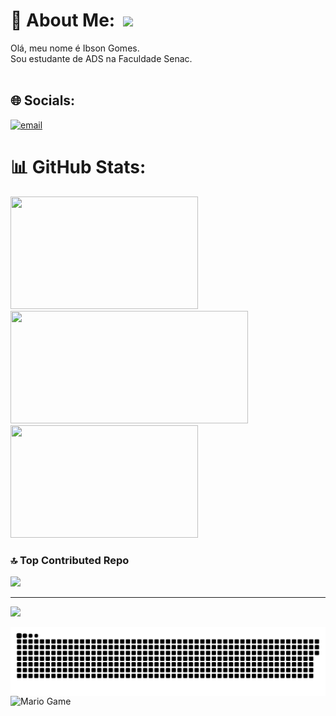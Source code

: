 # 💫 About Me: &nbsp;<img src="https://github.com/TheDudeThatCode/TheDudeThatCode/blob/master/Assets/Earth.gif" width="100px">
Olá, meu nome é Ibson Gomes.<br>Sou estudante de ADS na Faculdade Senac.<br><br>


## 🌐 Socials:
[![email](https://img.shields.io/badge/Email-D14836?logo=gmail&logoColor=white)](mailto:ibsongomes8@gmail.com)
# 📊 GitHub Stats:
<div>
  <img src="https://github-readme-stats.vercel.app/api?username=ibsongomes&theme=dark&hide_border=false&include_all_commits=false&count_private=false" height="180px" width="300px" />
  <img src="https://nirzak-streak-stats.vercel.app/?user=ibsongomes&theme=dark&hide_border=false" height="180px" width="380px" />
  <img src="https://github-readme-stats.vercel.app/api/top-langs/?username=ibsongomes&theme=dark&hide_border=false&include_all_commits=false&count_private=false&layout=compact" height="180px" width="300px" />
</div>

### 🔝 Top Contributed Repo
![](https://github-contributor-stats.vercel.app/api?username=ibsongomes&limit=5&theme=dark&combine_all_yearly_contributions=true)

---
[![](https://visitcount.itsvg.in/api?id=ibsongomes&icon=0&color=0)](https://visitcount.itsvg.in)

<!-- Proudly created with GPRM ( https://gprm.itsvg.in ) -->
</div>

<picture align="center" >
  <source media="(prefers-color-scheme: dark)" srcset="https://raw.githubusercontent.com/larialbu/larialbu/output/github-contribution-grid-snake-dark.svg">
  <source media="(prefers-color-scheme: light)" srcset="https://raw.githubusercontent.com/larialbu/larialbu/output/github-contribution-grid-snake-dark.svg">
  <img align="center" alt="github contribution grid snake animation" src="https://raw.githubusercontent.com/larialbu/larialbu/output/github-contribution-grid-snake.svg">
</picture>

<br>

<img src="https://github.com/TheDudeThatCode/TheDudeThatCode/blob/master/Assets/Mario_Gameplay.gif" alt="Mario Game" width="980">
